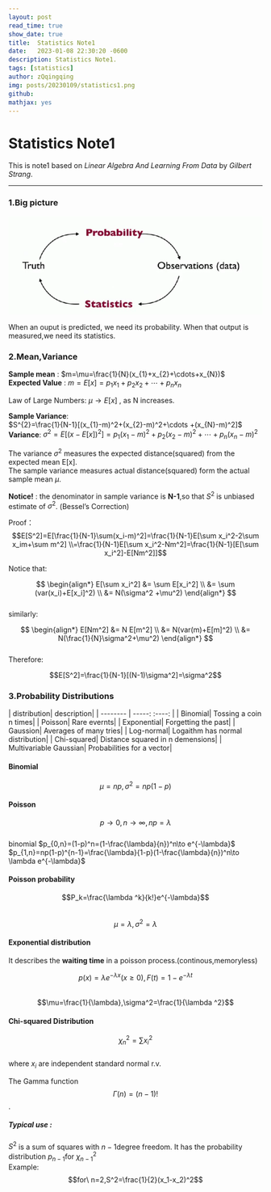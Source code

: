 ```yaml
---
layout: post
read_time: true
show_date: true
title:  Statistics Note1
date:   2023-01-08 22:30:20 -0600
description: Statistics Note1.
tags: [statistics]
author: zQqingqing
img: posts/20230109/statistics1.png 
github:  
mathjax: yes
---
```

# Statistics Note1

This is note1 based on *Linear Algebra And Learning From Data* by *Gilbert Strang*.

---

### 1.Big picture
<center><img src='./assets/img/posts/20230109/statistics1.png'></center>

When an ouput is predicted, we need its probability. When that output is measured,we need its statistics.

### 2.Mean,Variance

**Sample mean** : $m=\mu=\frac{1}{N}(x_{1}+x_{2}+\cdots+x_{N})$  
**Expected Value** : $m=E[x]=p_{1}x_{1}+p_{2}x_{2}+\cdots+p_{n}x_{n}$

Law of Large Numbers: $\mu\to E[x]$ , as N increases.

**Sample Variance**:  
$S^{2}=\frac{1}{N-1}[(x_{1}-m)^2+(x_{2}-m)^2+\cdots +(x_{N}-m)^2]$  
**Variance**: $\sigma^2=E[(x-E[x])^2]=p_1(x_1-m)^2+p_2(x_2-m)^2+\cdots +p_n(x_n-m)^2$

The variance $\sigma ^2$ measures the expected distance(squared) from the expected mean E[x].   
The sample variance measures actual distance(squared) form the actual sample mean $\mu$.

**Notice!** : the denominator in sample variance is **N-1**,so that $S^2$ is unbiased estimate of $\sigma^2$. (Bessel’s Correction)   

Proof：$$E[S^2]=E[\frac{1}{N-1}\sum(x_i-m)^2]=\frac{1}{N-1}E[\sum x_i^2-2\sum x_im+\sum m^2] \\=\frac{1}{N-1}E[\sum x_i^2-Nm^2]=\frac{1}{N-1}[E[\sum x_i^2]-E[Nm^2]]$$

Notice that:   

$$ \begin{align*}
  E[\sum x_i^2] &= \sum E[x_i^2] \\
    &= \sum (var(x_i)+E[x_i]^2) \\
    &= N(\sigma^2 +\mu^2)
\end{align*}  
$$   
similarly:  

$$ \begin{align*}
  E[Nm^2] &= N E[m^2] \\
    &=  N(var(m)+E[m]^2) \\
    &= N(\frac{1}{N}\sigma^2+\mu^2)
\end{align*}
$$  
Therefore:  
<p style="text-align:center">$$E[S^2]=\frac{1}{N-1}[(N-1)\sigma^2]=\sigma^2$$</p>

### 3.Probability Distributions  

| distribution| description|
| --------   | -----:   :----:  |
| Binomial| Tossing a coin n times|
| Poisson| Rare evernts|
| Exponential| Forgetting the past|
| Gaussion| Averages of many tries|
| Log-normal| Logaithm has normal distribution|
| Chi-squared| Distance squared in n demensions|
| Multivariable Gaussian| Probabilities for a vector|

#### **Binomial**
$$\mu = np,\sigma^2=np(1-p)$$
#### **Poisson**
$$p\to0,n\to\infty,np=\lambda$$  
binomial 
$p_{0,n}=(1-p)^n=(1-\frac{\lambda}{n})^n\to e^{-\lambda}$
$p_{1,n}=np(1-p)^{n-1}=\frac{\lambda}{1-p}(1-\frac{\lambda}{n})^n\to \lambda e^{-\lambda}$

#### **Poisson probability**
$$P_k=\frac{\lambda ^k}{k!}e^{-\lambda}$$  
$$\mu=\lambda,\sigma^2=\lambda$$

#### **Exponential distribution**
It describes the **waiting time** in a poisson process.(continous,memoryless)  

$$p(x)=\lambda e^{-\lambda x}(x\ge 0) ,F(t)=1-e^{-\lambda t}$$  
$$\mu=\frac{1}{\lambda},\sigma^2=\frac{1}{\lambda ^2}$$

#### **Chi-squared Distribution**
$$\chi ^2_{n}=\sum x_{i}^2$$  
where $x_{i}$ are independent standard normal r.v.


The Gamma function  
$$\Gamma(n)=(n-1)!$$.  
##### Typical use  :
$S^2$ is a sum of squares with $n-1$degree freedom. It has the probability distribution $p_{n-1}$for $\chi_{n-1} ^2$  
Example:  
$$for\  n=2,S^2=\frac{1}{2}(x_1-x_2)^2$$
